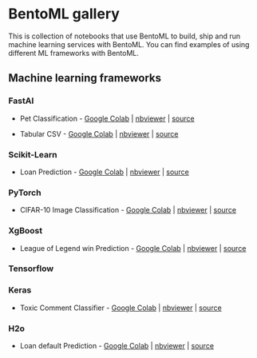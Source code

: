 # BentoML gallery

This is collection of notebooks that use BentoML to build, ship and run machine
learning services with BentoML. You can find examples of using different ML frameworks
with BentoML.


## Machine learning frameworks

### FastAI

* Pet Classification - [Google Colab](https://colab.research.google.com/github/bentoml/gallery/blob/master/fast-ai/pet-classification/notebook.ipynb) | [nbviewer](https://nbviewer.jupyter.org/github/bentoml/gallery/blob/master/fast-ai/pet-classification/notebook.ipynb) | [source](https://github.com/bentoml/gallery/blob/master/fastai/pet-classification/notebook.ipynb)

* Tabular CSV - [Google Colab](https://colab.research.google.com/github/bentoml/gallery/blob/master/fast-ai/tabular-csv/notebook.ipynb) | [nbviewer](https://nbviewer.jupyter.org/github/bentoml/gallery/blob/master/fast-ai/tabular-csv/notebook.ipynb) | [source](https://github.com/bentoml/gallery/blob/master/fast-ai/tabular-csv/notebook.ipynb)



### Scikit-Learn

* Loan Prediction - [Google Colab](https://colab.research.google.com/github/bentoml/gallery/blob/master/scikit-learn/loan-prediction/notebook.ipynb) | [nbviewer](https://nbviewer.jupyter.org/github/bentoml/gallery/blob/master/scikit-learn/loan-prediction/notebook.ipynb) | [source](https://github.com/bentoml/gallery/blob/master/scikit-learn/loan-prediction/notebook.ipynb)


### PyTorch

* CIFAR-10 Image Classification - [Google Colab](https://colab.research.google.com/github/bentoml/gallery/blob/master/pytorch/cifar10_image_classification/notebook.ipynb) | [nbviewer](https://nbviewer.jupyter.org/github/bentoml/gallery/blob/master/pytorch/cifar10_image_classification/notebook.ipynb) | [source](https://github.com/bentoml/gallery/blob/master/pytorch/cifar10_image_classification/notebook.ipynb)


### XgBoost

* League of Legend win Prediction - [Google Colab](https://colab.research.google.com/github/bentoml/gallery/blob/master/xgboost/league-of-legend-win-prediction/notebook.ipynb) | [nbviewer](https://nbviewer.jupyter.org/github/bentoml/gallery/blob/master/xgboost/league-of-legend-win-prediction/notebook.ipynb) | [source](https://github.com/bentoml/gallery/blob/master/xgboost/league-of-legend-win-prediction/notebook.ipynb)

### Tensorflow

### Keras
* Toxic Comment Classifier - [Google Colab](https://colab.research.google.com/github/bentoml/gallery/blob/master/keras/toxic-comment-classification/notebook.ipynb) | [nbviewer](https://nbviewer.jupyter.org/github/bentoml/gallery/blob/master/keras/toxic-comment-classification/notebook.ipynb) | [source](https://github.com/bentoml/gallery/blob/master/keras/toxic-comment-classification/notebook.ipynb)

### H2o

* Loan default Prediction - [Google Colab](https://colab.research.google.com/github/bentoml/gallery/blob/master/h2o/loan-prediction/notebook.ipynb) | [nbviewer](https://nbviewer.jupyter.org/github/bentoml/gallery/blob/master/h2o/loan-prediction/notebook.ipynb) | [source](https://github.com/bentoml/gallery/blob/master/h2o/loan-prediction/notebook.ipynb)
